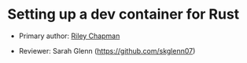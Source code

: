 # Setting up a dev container for Rust

* Primary author: [Riley Chapman](https://github.com/rileyac)

* Reviewer: Sarah Glenn (https://github.com/skglenn07)